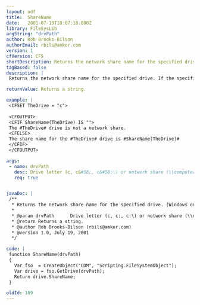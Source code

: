 ```yaml
---
layout: udf
title:  ShareName
date:   2001-07-19T18:07:18.000Z
library: FileSysLib
argString: "drvPath"
author: Rob Brooks-Bilson
authorEmail: rbils@amkor.com
version: 1
cfVersion: CF5
shortDescription: Returns the network share name for the specified drive. (Windows only)
tagBased: false
description: |
 Returns the network share name for the specified drive. If the specified drive is not a network share, returns a blank string.  Because this function uses COM, it is only supported in the Windows version of ColdFusion.

returnValue: Returns a string.

example: |
 <CFSET TheDrive = "c">
 
 <CFOUTPUT>
 <CFIF ShareName(TheDrive) IS "">
 The #TheDrive# drive is not a network share.
 <CFELSE>
 The share name for the #TheDrive# drive is #ShareName(TheDrive)#
 </CFIF>
 </CFOUTPUT>

args:
 - name: drvPath
   desc: Drive letter (c, c&#58;, c&#58;\) or network share (\\computer\share).
   req: true


javaDoc: |
 /**
  * Returns the network share name for the specified drive. (Windows only)
  * 
  * @param drvPath      Drive letter (c, c:, c:\) or network share (\\computer\share). 
  * @return Returns a string. 
  * @author Rob Brooks-Bilson (rbils@amkor.com) 
  * @version 1.0, July 19, 2001 
  */

code: |
 function ShareName(drvPath)
 {
   Var fso  = CreateObject("COM", "Scripting.FileSystemObject");
   Var drive = fso.GetDrive(drvPath);
   Return drive.ShareName;
 }

oldId: 109
---
```


